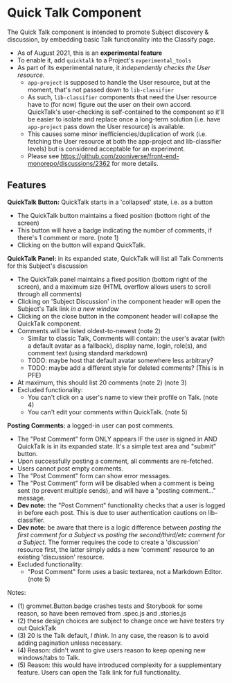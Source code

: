# Quick Talk Component

The Quick Talk component is intended to promote Subject discovery & discussion, by embedding basic Talk functionality into the Classify page.

- As of August 2021, this is an **experimental feature**
- To enable it, add `quicktalk` to a Project's `experimental_tools`
- As part of its experimental nature, it _independently checks the User resource._
  - `app-project` is supposed to handle the User resource, but at the moment, that's not passed down to `lib-classifier`
  - As such, `lib-classifier` components that need the User resource have to (for now) figure out the user on their own accord. QuickTalk's user-checking is self-contained to the component so it'll be easier to isolate and replace once a long-term solution (i.e. have `app-project` pass down the User resource) is available.
  - This causes some minor inefficiencies/duplication of work (i.e. fetching the User resource at both the app-project and lib-classifier levels) but is considered acceptable for an experiment.
  - Please see https://github.com/zooniverse/front-end-monorepo/discussions/2362 for more details.

## Features

**QuickTalk Button:** QuickTalk starts in a 'collapsed' state, i.e. as a button
- The QuickTalk button maintains a fixed position (bottom right of the screen)
- This button will have a badge indicating the number of comments, if there's 1 comment or more. (note 1)
- Clicking on the button will expand QuickTalk.

**QuickTalk Panel:** in its expanded state, QuickTalk will list all Talk Comments for this Subject's discussion
- The QuickTalk panel maintains a fixed position (bottom right of the screen), and a maximum size (HTML overflow allows users to scroll through all comments) 
- Clicking on 'Subject Discussion' in the component header will open the Subject's Talk link _in a new window_
- Clicking on the close button in the component header will collapse the QuickTalk component.
- Comments will be listed oldest-to-newest (note 2)
  - Similar to classic Talk, Comments will contain: the user's avatar (with a default avatar as a fallback), display name, login, role(s), and comment text (using standard markdown)
  - TODO: maybe host that default avatar somewhere less arbitrary?
  - TODO: maybe add a different style for deleted comments? (This is in PFE)
- At maximum, this should list 20 comments (note 2) (note 3)
- Excluded functionality:
  - You can't click on a user's name to view their profile on Talk. (note 4)
  - You can't edit your comments within QuickTalk. (note 5)

**Posting Comments:** a logged-in user can post comments.
- The "Post Comment" form ONLY appears IF the user is signed in AND QuickTalk is in its expanded state. It's a simple text area and "submit" button.
- Upon successfully posting a comment, all comments are re-fetched.
- Users cannot post empty comments.
- The "Post Comment" form can show error messages.
- The "Post Comment" form will be disabled when a comment is being sent (to prevent multiple sends), and will have a "posting comment..." message.
- **Dev note:** the "Post Comment" functionality checks that a user is logged in before each post. This is due to user authentication cautions on lib-classifier.
- **Dev note:** be aware that there is a logic difference between *posting the first comment for a Subject* vs *posting the second/third/etc comment for a Subject.* The former requires the code to create a 'discussion' resource first, the latter simply adds a new 'comment' resource to an existing 'discussion' resource.
- Excluded functionality:
  - "Post Comment" form uses a basic textarea, not a Markdown Editor. (note 5) 

Notes:
- (1) grommet.Button.badge crashes tests and Storybook for some reason, so have been removed from .spec.js and .stories.js
- (2) these design choices are subject to change once we have testers try out QuickTalk
- (3) 20 is the Talk default, _I think._ In any case, the reason is to avoid adding pagination unless necessary.
- (4) Reason: didn't want to give users reason to keep opening new windows/tabs to Talk.
- (5) Reason: this would have introduced complexity for a supplementary feature. Users can open the Talk link for full functionality.